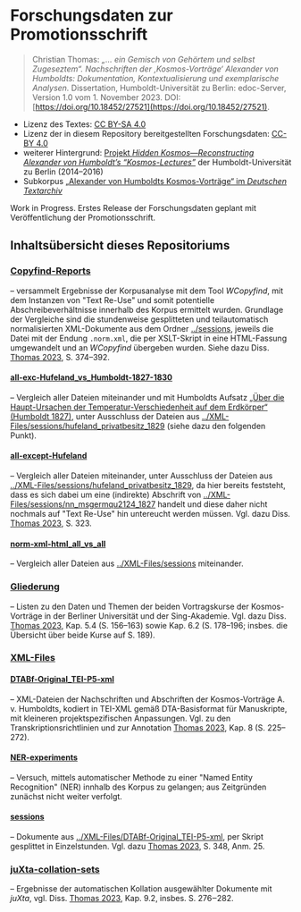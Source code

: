 # Forschungsdaten zur Promotionsschrift 

> Christian Thomas: *„… ein Gemisch von Gehörtem und selbst Zugeseztem“. Nachschriften der ‚Kosmos-Vorträge‘ Alexander von Humboldts: Dokumentation, Kontextualisierung und exemplarische Analysen.* Dissertation, Humboldt-Universität zu Berlin: edoc-Server, Version 1.0 vom 1. November 2023. DOI: [https://doi.org/10.18452/27521](https://doi.org/10.18452/27521).

* Lizenz des Textes: [CC BY-SA 4.0](https://creativecommons.org/licenses/by-sa/4.0/deed.de)
* Lizenz der in diesem Repository bereitgestellten Forschungsdaten: [CC-BY 4.0](https://creativecommons.org/licenses/by/4.0/deed.de)
* weiterer Hintergrund: [Projekt *Hidden Kosmos—Reconstructing Alexander von Humboldt’s “Kosmos-Lectures”*](https://www.culture.hu-berlin.de/de/forschung/projekte/hidden-kosmos) der Humboldt-Universität zu Berlin (2014–2016)
* Subkorpus [„Alexander von Humboldts Kosmos-Vorträge“ im _Deutschen Textarchiv_](http://www.deutschestextarchiv.de/search/metadata?corpus=avhkv)

Work in Progress. Erstes Release der Forschungsdaten geplant mit Veröffentlichung der Promotionsschrift.

## Inhaltsübersicht dieses Repositoriums

### [Copyfind-Reports](https://github.com/cthomasdta/diss-avhkv/tree/master/Copyfind-Reports)
– versammelt Ergebnisse der Korpusanalyse mit dem Tool *WCopyfind*, mit dem Instanzen von "Text Re-Use" und somit potentielle Abschreibeverhältnisse innerhalb des Korpus ermittelt wurden. Grundlage der Vergleiche sind die stundenweise gesplitteten und teilautomatisch normalisierten XML-Dokumente aus dem Ordner [../sessions](https://github.com/cthomasdta/diss-avhkv/tree/master/XML-Files/sessions), jeweils die Datei mit der Endung `.norm.xml`, die per XSLT-Skript in eine HTML-Fassung umgewandelt und an *WCopyfind* übergeben wurden. Siehe dazu Diss. [Thomas 2023](https://doi.org/10.18452/27521), S. 374–392.
#### [all-exc-Hufeland_vs_Humboldt-1827-1830](https://github.com/cthomasdta/diss-avhkv/tree/master/Copyfind-Reports/all-exc-Hufeland_vs_Humboldt-1827-1830) 
– Vergleich aller Dateien miteinander und mit Humboldts Aufsatz [„Über die Haupt-Ursachen der Temperatur-Verschiedenheit auf dem Erdkörper“ (Humboldt 1827)](https://www.deutschestextarchiv.de/humboldt_ursachen_1830), unter Ausschluss der Dateien aus [../XML-Files/sessions/hufeland_privatbesitz_1829](https://github.com/cthomasdta/diss-avhkv/tree/master/XML-Files/sessions/hufeland_privatbesitz_1829) (siehe dazu den folgenden Punkt).
#### [all-except-Hufeland](https://github.com/cthomasdta/diss-avhkv/tree/master/Copyfind-Reports/all-except-Hufeland) 
– Vergleich aller Dateien miteinander, unter Ausschluss der Dateien aus [../XML-Files/sessions/hufeland_privatbesitz_1829](https://github.com/cthomasdta/diss-avhkv/tree/master/XML-Files/sessions/hufeland_privatbesitz_1829), da hier bereits feststeht, dass es sich dabei um eine (indirekte) Abschrift von [../XML-Files/sessions/nn_msgermqu2124_1827](https://github.com/cthomasdta/diss-avhkv/tree/master/XML-Files/sessions/nn_msgermqu2124_1827) handelt und diese daher nicht nochmals auf "Text Re-Use" hin untereucht werden müssen. Vgl. dazu Diss. [Thomas 2023](https://doi.org/10.18452/27521), S. 323.
#### [norm-xml-html_all_vs_all](https://github.com/cthomasdta/diss-avhkv/tree/master/Copyfind-Reports/norm-xml-html_all_vs_all) 
– Vergleich aller Dateien aus [../XML-Files/sessions](https://github.com/cthomasdta/diss-avhkv/tree/master/XML-Files/sessions) miteinander.
### [Gliederung](https://github.com/cthomasdta/diss-avhkv/tree/master/Gliederung) 
– Listen zu den Daten und Themen der beiden Vortragskurse der Kosmos-Vorträge in der Berliner Universität und der Sing-Akademie. Vgl. dazu Diss. [Thomas 2023](https://doi.org/10.18452/27521), Kap. 5.4 (S. 156–163) sowie Kap. 6.2 (S. 178–196; insbes. die Übersicht über beide Kurse auf S. 189).
### [XML-Files](https://github.com/cthomasdta/diss-avhkv/tree/master/XML-Files)
#### [DTABf-Original_TEI-P5-xml](https://github.com/cthomasdta/diss-avhkv/tree/master/XML-Files/DTABf-Original_TEI-P5-xml) 
– XML-Dateien der Nachschriften und Abschriften der Kosmos-Vorträge A. v. Humboldts, kodiert in TEI-XML gemäß DTA-Basisformat für Manuskripte, mit kleineren projektspezifischen Anpassungen. Vgl. zu den Transkriptionsrichtlinien und zur Annotation [Thomas 2023](https://doi.org/10.18452/27521), Kap. 8 (S. 225–272).
#### [NER-experiments](https://github.com/cthomasdta/diss-avhkv/tree/master/XML-Files/NER-experiments)
– Versuch, mittels automatischer Methode zu einer "Named Entity Recognition" (NER) innhalb des Korpus zu gelangen; aus Zeitgründen zunächst nicht weiter verfolgt.
#### [sessions](https://github.com/cthomasdta/diss-avhkv/tree/master/XML-Files/sessions) 
– Dokumente aus [../XML-Files/DTABf-Original_TEI-P5-xml](https://github.com/cthomasdta/diss-avhkv/tree/master/XML-Files/DTABf-Original_TEI-P5-xml), per Skript gesplittet in Einzelstunden. Vgl. dazu [Thomas 2023](https://doi.org/10.18452/27521), S. 348, Anm. 25.
### [juXta-collation-sets](https://github.com/cthomasdta/diss-avhkv/tree/master/juXta-collation-sets)
– Ergebnisse der automatischen Kollation ausgewählter Dokumente mit *juXta*, vgl. Diss. [Thomas 2023](https://doi.org/10.18452/27521), Kap. 9.2, insbes. S. 276‒282.
